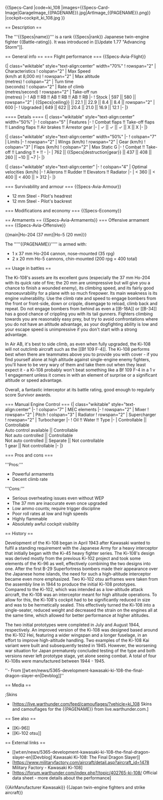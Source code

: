 {{Specs-Card
|code=ki_108
|images={{Specs-Card-Image|GarageImage_{{PAGENAME}}.jpg|ArtImage_{{PAGENAME}}.png}}
|cockpit=cockpit_ki_108.jpg
}}

== Description ==
<!-- ''In the description, the first part should be about the history of and the creation and combat usage of the aircraft, as well as its key features. In the second part, tell the reader about the aircraft in the game. Insert a screenshot of the vehicle, so that if the novice player does not remember the vehicle by name, he will immediately understand what kind of vehicle the article is talking about.'' -->
The '''{{Specs|name}}''' is a rank {{Specs|rank}} Japanese twin-engine fighter {{Battle-rating}}. It was introduced in [[Update 1.77 "Advancing Storm"]].

== General info ==
=== Flight performance ===
{{Specs-Avia-Flight}}
<!-- ''Describe how the aircraft behaves in the air. Speed, manoeuvrability, acceleration and allowable loads - these are the most important characteristics of the vehicle.'' -->

{| class="wikitable" style="text-align:center" width="70%"
! rowspan="2" | Characteristics
! colspan="2" | Max Speed<br>(km/h at 8,000 m)
! rowspan="2" | Max altitude<br>(metres)
! colspan="2" | Turn time<br>(seconds)
! colspan="2" | Rate of climb<br>(metres/second)
! rowspan="2" | Take-off run<br>(metres)
|-
! AB !! RB !! AB !! RB !! AB !! RB
|-
! Stock
| 597 || 580 || rowspan="2" | {{Specs|ceiling}} || 22.1 || 22.9 || 8.4 || 8.4 || rowspan="2" | 600
|-
! Upgraded
| 649 || 622 || 20.4 || 21.0 || 16.9 || 12.1
|-
|}

==== Details ====
{| class="wikitable" style="text-align:center" width="50%"
|-
! colspan="5" | Features
|-
! Combat flaps !! Take-off flaps !! Landing flaps !! Air brakes !! Arrestor gear
|-
| ✓ || ✓ || ✓ || X || X     <!-- ✓ -->
|-
|}

{| class="wikitable" style="text-align:center" width="50%"
|-
! colspan="7" | Limits
|-
! rowspan="2" | Wings (km/h)
! rowspan="2" | Gear (km/h)
! colspan="3" | Flaps (km/h)
! colspan="2" | Max Static G
|-
! Combat !! Take-off !! Landing !! + !! -
|-
| 762 <!-- {{Specs|destruction|body}} --> || {{Specs|destruction|gear}} || 437 || 408 || 260 || ~10 || ~7
|-
|}

{| class="wikitable" style="text-align:center"
|-
! colspan="4" | Optimal velocities (km/h)
|-
! Ailerons !! Rudder !! Elevators !! Radiator
|-
| < 360 || < 400 || < 400 || > 312
|-
|}

=== Survivability and armour ===
{{Specs-Avia-Armour}}
<!-- ''Examine the survivability of the aircraft. Note how vulnerable the structure is and how secure the pilot is, whether the fuel tanks are armoured, etc. Describe the armour, if there is any, and also mention the vulnerability of other critical aircraft systems.'' -->

* 12 mm Steel - Pilot's headrest
* 12 mm Steel - Pilot's backrest

=== Modifications and economy ===
{{Specs-Economy}}

== Armaments ==
{{Specs-Avia-Armaments}}
=== Offensive armament ===
{{Specs-Avia-Offensive}}
<!-- ''Describe the offensive armament of the aircraft, if any. Describe how effective the cannons and machine guns are in a battle, and also what belts or drums are better to use. If there is no offensive weaponry, delete this subsection.'' -->
{{main|Ho-204 (37 mm)|Ho-5 (20 mm)}}

The '''''{{PAGENAME}}''''' is armed with:

* 1 x 37 mm Ho-204 cannon, nose-mounted (35 rpg)
* 2 x 20 mm Ho-5 cannons, chin-mounted (200 rpg = 400 total)

== Usage in battles ==
<!-- ''Describe the tactics of playing in the aircraft, the features of using aircraft in a team and advice on tactics. Refrain from creating a "guide" - do not impose a single point of view, but instead, give the reader food for thought. Examine the most dangerous enemies and give recommendations on fighting them. If necessary, note the specifics of the game in different modes (AB, RB, SB).'' -->

The Ki-108's assets are its excellent guns (especially the 37 mm Ho-204 with its quick rate of fire; the 20 mm are unimpressive but will give you a chance to finish a wounded enemy), its climbing speed, and its fairly good manoeuvrability for a plane with so much firepower. Its main weakness is its engine vulnerability. Use the climb rate and speed to engage bombers from the front or front-side, down or cripple, disengage to reload, climb back and repeat. Do not engage bombers from behind as even a [[B-18A]] or [[B-34]] has a good chance of crippling you with its tail gunners. Fighters climbing towards you are reasonably easy prey, but try to avoid confrontations where you do not have an altitude advantage, as your dogfighting ability is low and your escape speed is unimpressive if you don't start with a strong advantage.

In Air AB, it's best to side climb, as even when fully upgraded, the Ki-108 will not outclimb aircraft such as the [[Bf 109 F-4]]. The Ki-108 performs best when there are teammates above you to provide you with cover - if you find yourself alone at high altitude against single-engine enemy fighters, you'll have to be very wary of them and take them out when they least expect it - a Ki-108 probably won't beat something like a Bf 109 F-4 in a 1 v 1 engagement unless it comes in with an element of surprise or a significant altitude or speed advantage.

Overall, a fantastic interceptor at its battle rating, good enough to regularly score Survivor awards.

=== Manual Engine Control ===
{| class="wikitable" style="text-align:center"
|-
! colspan="7" | MEC elements
|-
! rowspan="2" | Mixer
! rowspan="2" | Pitch
! colspan="3" | Radiator
! rowspan="2" | Supercharger
! rowspan="2" | Turbocharger
|-
! Oil !! Water !! Type
|-
| Controllable || Controllable<br>Auto control available || Controllable<br>Not auto controlled || Controllable<br>Not auto controlled || Separate || Not controllable<br>1 gear || Not controllable
|-
|}

=== Pros and cons ===
<!-- ''Summarise and briefly evaluate the vehicle in terms of its characteristics and combat effectiveness. Mark its pros and cons in the bulleted list. Try not to use more than 6 points for each of the characteristics. Avoid using categorical definitions such as "bad", "good" and the like - use substitutions with softer forms such as "inadequate" and "effective".'' -->

'''Pros:'''

* Powerful armaments
* Decent climb rate

'''Cons:'''

* Serious overheating issues even without WEP
* The 37 mm are inaccurate even once upgraded
* Low ammo counts; require trigger discipline
* Poor roll rates at low and high speeds
* Highly flammable
* Absolutely awful cockpit visibility 

== History ==
<!-- ''Describe the history of the creation and combat usage of the aircraft in more detail than in the introduction. If the historical reference turns out to be too long, take it to a separate article, taking a link to the article about the vehicle and adding a block "/History" (example: <nowiki>https://wiki.warthunder.com/(Vehicle-name)/History</nowiki>) and add a link to it here using the <code>main</code> template. Be sure to reference text and sources by using <code><nowiki><ref></ref></nowiki></code>, as well as adding them at the end of the article with <code><nowiki><references /></nowiki></code>. This section may also include the vehicle's dev blog entry (if applicable) and the in-game encyclopedia description (under <code><nowiki>=== In-game description ===</nowiki></code>, also if applicable).'' -->
Development of the Ki-108 began in April 1943 after Kawasaki wanted to fulfil a standing requirement with the Japanese Army for a heavy interceptor that initially began with the Ki-45 heavy fighter series. The Ki-108's design was derived mostly from the previous Ki-102 project and took some elements of the Ki-96 as well, effectively combining the two designs into one. After the first B-29 Superfortress bombers made their appearance over the Japanese home islands, the need for such a high-altitude interceptor became even more emphasized. Two Ki-102 otsu airframes were taken from the assembly line in 1944 to produce the initial Ki-108 prototypes. Compared to the Ki-102, which was intended as a low-altitude attack aircraft, the Ki-108 was an interceptor meant for high altitude operations. To allow for this, the Ki-108's cockpit had to be significantly reduced in size and was to be hermetically sealed. This effectively turned the Ki-108 into a single-seater, reduced weight and decreased the strain on the engines all at the same time, which allowed for better performance at higher altitudes.

The two initial prototypes were completed in July and August 1944, respectively. An improved version of the Ki-108 was designed based around the Ki-102 Hei, featuring a wider wingspan and a longer fuselage, in an effort to improve high-altitude handling. Two examples of the Ki-108 Kai variant were built and subsequently tested in 1945. However, the worsening war situation for Japan prematurely concluded testing of the type and both versions never left prototype stage, yet alone seeing combat. A total of four Ki-108s were manufactured between 1944 - 1945.

''- From [[wt:en/news/5365-development-kawasaki-ki-108-the-final-dragon-slayer-en|Devblog]]''

== Media ==
<!-- ''Excellent additions to the article would be video guides, screenshots from the game, and photos.'' -->

;Skins

* [https://live.warthunder.com/feed/camouflages/?vehicle=ki_108 Skins and camouflages for the {{PAGENAME}} from live.warthunder.com.]

== See also ==
<!-- ''Links to the articles on the War Thunder Wiki that you think will be useful for the reader, for example:''
* ''reference to the series of the aircraft;''
* ''links to approximate analogues of other nations and research trees.'' -->

* [[Ki-96]]
* [[Ki-102 otsu]]

== External links ==
<!-- ''Paste links to sources and external resources, such as:''
* ''topic on the official game forum;''
* ''other literature.'' -->

* [[wt:en/news/5365-development-kawasaki-ki-108-the-final-dragon-slayer-en|[Devblog] Kawasaki Ki-108: The Final Dragon Slayer]]
* [https://www.militaryfactory.com/aircraft/detail.asp?aircraft_id=1478 Military Factory - Kawasaki Ki-108]
* [https://forum.warthunder.com/index.php?/topic/402765-ki-108/ Official data sheet - more details about the performance]

{{AirManufacturer Kawasaki}}
{{Japan twin-engine fighters and strike aircraft}}